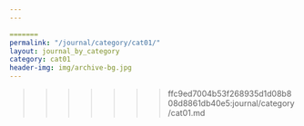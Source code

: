 ```yaml
---
---

=======
permalink: "/journal/category/cat01/"
layout: journal_by_category
category: cat01
header-img: img/archive-bg.jpg
---
```


>>>>>>> ffc9ed7004b53f268935d1d08b808d8861db40e5:journal/category/cat01.md

